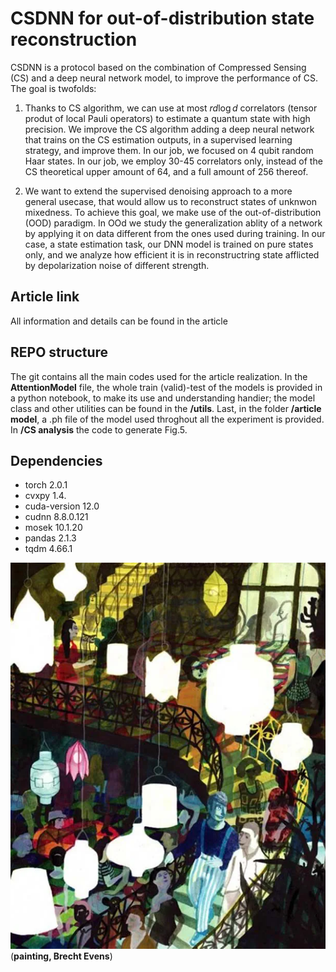 # CSDNN for out-of-distribution state reconstruction


CSDNN is a protocol based on the combination of Compressed Sensing (CS) and a deep neural network model, to improve the performance of CS. The goal is twofolds:

1. Thanks to CS algorithm, we can use at most $r d\log d$ correlators (tensor produt of local Pauli operators) to estimate a quantum state with high precision. We improve the CS algorithm adding a deep neural network that trains on the CS estimation outputs, in a supervised learning strategy, and improve them. In our job, we focused on 4 qubit random Haar states. In our job, we employ 30-45 correlators only, instead of the CS theoretical upper amount of 64, and a full amount of 256 thereof.

2. We want to extend the supervised denoising approach to a more general usecase, that would allow us to reconstruct states of unknwon mixedness. To achieve this goal, we make use of the out-of-distribution (OOD) paradigm. In OOd we study the generalization ablity of a network by applying it on data different from the ones used during training. In our case, a state estimation task, our DNN model is trained on pure states only, and we analyze how efficient it is in reconstructring state afflicted by depolarization noise of different strength.

## Article link

All information and details can be found in the article []()

## REPO structure
The git contains all the main codes used for the article realization. In the **AttentionModel** file, the whole train (valid)-test of the models is provided in a python notebook, to make its use and understanding handier; the model class and other utilities can be found in the **/utils**. Last, in the folder **/article model**, a .ph file of the model used throghout all the experiment is provided. 
In **/CS analysis** the code to generate Fig.5. 


## Dependencies

- torch 2.0.1
- cvxpy  1.4.
- cuda-version 12.0          
- cudnn   8.8.0.121
- mosek  10.1.20
- pandas 2.1.3
- tqdm  4.66.1

![image](/background/br.png)
(**painting, Brecht Evens**)
